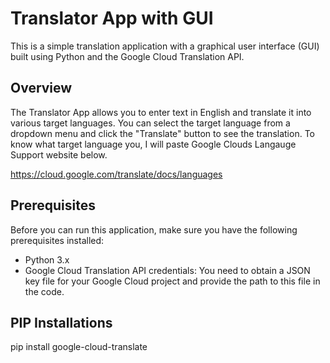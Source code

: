 # Translator App with GUI

This is a simple translation application with a graphical user interface (GUI) built using Python and the Google Cloud Translation API.

## Overview

The Translator App allows you to enter text in English and translate it into various target languages. You can select the target language from a dropdown menu and click the "Translate" button to see the translation. To know what target language you, I will paste Google Clouds Langauge Support website below.

https://cloud.google.com/translate/docs/languages

## Prerequisites

Before you can run this application, make sure you have the following prerequisites installed:

- Python 3.x
- Google Cloud Translation API credentials: You need to obtain a JSON key file for your Google Cloud project and provide the path to this file in the code.

## PIP Installations
pip install google-cloud-translate
